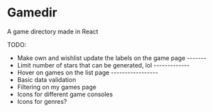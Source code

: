 # Gamedir
A game directory made in React


TODO:
- Make own and wishlist update the labels on the game page -------
- Limit number of stars that can be generated, lol -------------
- Hover on games on the list page -----------------
- Basic data validation
- Filtering on my games page
- Icons for different game consoles
- Icons for genres? 
